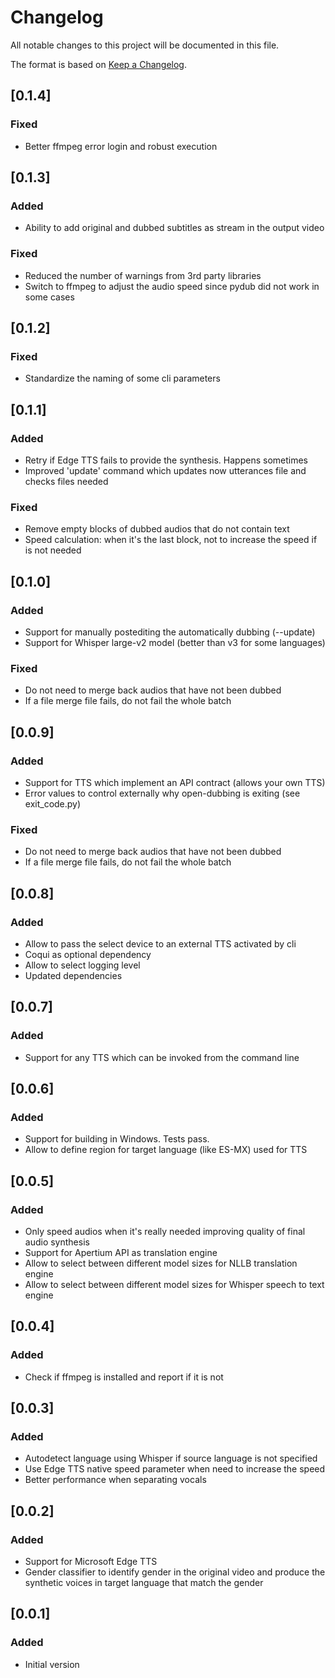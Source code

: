 # Changelog

All notable changes to this project will be documented in this file.

The format is based on [Keep a Changelog](https://keepachangelog.com/en/1.0.0/).

## [0.1.4]

### Fixed
- Better ffmpeg error login and robust execution

## [0.1.3]

### Added
- Ability to add original and dubbed subtitles as stream in the output video

### Fixed
- Reduced the number of warnings from 3rd party libraries
- Switch to ffmpeg to adjust the audio speed since pydub did not work in some cases

## [0.1.2]

### Fixed
- Standardize the naming of some cli parameters

## [0.1.1]

### Added
- Retry if Edge TTS fails to provide the synthesis. Happens sometimes
- Improved 'update' command which updates now utterances file and checks files needed

### Fixed
- Remove empty blocks of dubbed audios that do not contain text
- Speed calculation: when it's the last block, not to increase the speed if is not needed

## [0.1.0]

### Added
- Support for manually postediting the automatically dubbing (--update)
- Support for Whisper large-v2 model (better than v3 for some languages)

### Fixed
- Do not need to merge back audios that have not been dubbed
- If a file merge file fails, do not fail the whole batch

## [0.0.9]

### Added
- Support for TTS which implement an API contract (allows your own TTS)
- Error values to control externally why open-dubbing is exiting (see exit_code.py)

### Fixed
- Do not need to merge back audios that have not been dubbed
- If a file merge file fails, do not fail the whole batch

## [0.0.8]

### Added
- Allow to pass the select device to an external TTS activated by cli
- Coqui as optional dependency
- Allow to select logging level
- Updated dependencies

## [0.0.7]

### Added
- Support for any TTS which can be invoked from the command line

## [0.0.6]

### Added
- Support for building in Windows. Tests pass.
- Allow to define region for target language (like ES-MX) used for TTS

## [0.0.5]

### Added

- Only speed audios when it's really needed improving quality of final audio synthesis
- Support for Apertium API as translation engine
- Allow to select between different model sizes for NLLB translation engine
- Allow to select between different model sizes for Whisper speech to text engine

## [0.0.4]

### Added

- Check if ffmpeg is installed and report if it is not

## [0.0.3]

### Added

- Autodetect language using Whisper if source language is not specified
- Use Edge TTS native speed parameter when need to increase the speed
- Better performance when separating vocals

## [0.0.2]

### Added

- Support for Microsoft Edge TTS
- Gender classifier to identify gender in the original video and produce the synthetic voices in target language that match the gender

## [0.0.1]

### Added
- Initial version
